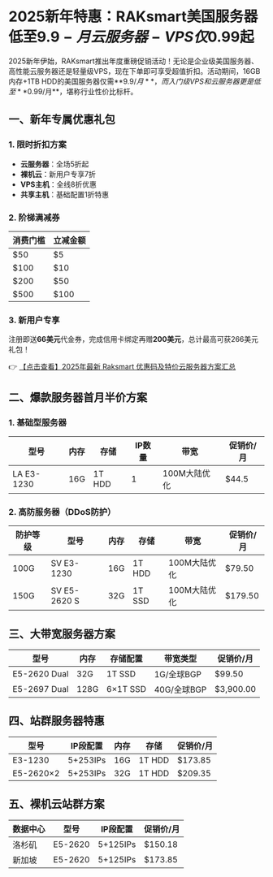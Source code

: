 # 2025新年特惠：RAKsmart美国服务器低至$9.9-月 云服务器-VPS仅$0.99起

2025新年伊始，RAKsmart推出年度重磅促销活动！无论是企业级美国服务器、高性能云服务器还是轻量级VPS，现在下单即可享受超值折扣。活动期间，16GB内存+1TB HDD的美国服务器仅需**$9.9/月**，而入门级VPS和云服务器更是低至**$0.99/月**，堪称行业性价比标杆。

## 一、新年专属优惠礼包

### 1. 限时折扣方案
- **云服务器**：全场5折起
- **裸机云**：新用户专享7折
- **VPS主机**：全线8折优惠
- **共享主机**：基础配置1折特惠

### 2. 阶梯满减券
| 消费门槛 | 立减金额 |
|----------|----------|
| $50      | $5       |
| $100     | $10      |
| $200     | $50      |
| $500     | $100     |

### 3. 新用户专享
注册即送**66美元**代金券，完成信用卡绑定再赠**200美元**，总计最高可获266美元礼包！

👉 [【点击查看】2025年最新 Raksmart 优惠码及特价云服务器方案汇总](https://bit.ly/raksmart)

## 二、爆款服务器首月半价方案

### 1. 基础型服务器
| 型号       | 内存 | 存储   | IP数量 | 带宽          | 促销价/月 |
|------------|------|--------|--------|---------------|-----------|
| LA E3-1230 | 16G  | 1T HDD | 1      | 100M大陆优化  | $44.5     |

### 2. 高防服务器（DDoS防护）
| 防护等级 | 型号          | 内存 | 存储   | 带宽          | 促销价/月 |
|----------|---------------|------|--------|---------------|-----------|
| 100G     | SV E3-1230    | 16G  | 1T HDD | 100M大陆优化  | $79.50    |
| 150G     | SV E5-2620 S  | 32G  | 1T SSD | 100M大陆优化  | $179.50   |

## 三、大带宽服务器方案

| 型号          | 内存 | 存储配置   | 带宽类型      | 促销价/月 |
|---------------|------|------------|---------------|-----------|
| E5-2620 Dual  | 32G  | 1T SSD     | 1G/全球BGP    | $99.50    |
| E5-2697 Dual  | 128G | 6×1T SSD   | 40G/全球BGP   | $3,900.00 |

## 四、站群服务器特惠

| 型号        | IP段配置   | 内存 | 存储   | 促销价/月 |
|-------------|------------|------|--------|-----------|
| E3-1230     | 5+253IPs   | 16G  | 1T HDD | $173.85   |
| E5-2620×2   | 5+253IPs   | 32G  | 1T HDD | $209.35   |

## 五、裸机云站群方案

| 数据中心 | 型号       | IP段配置   | 促销价/月 |
|----------|------------|------------|-----------|
| 洛杉矶   | E5-2620    | 5+125IPs   | $150.18   |
| 新加坡   | E5-2620    | 5+125IPs   | $173.85   |